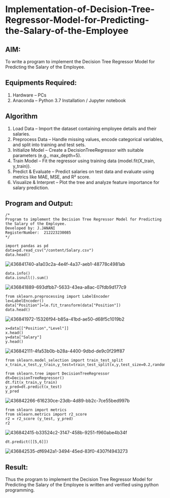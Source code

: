 # Implementation-of-Decision-Tree-Regressor-Model-for-Predicting-the-Salary-of-the-Employee

## AIM:
To write a program to implement the Decision Tree Regressor Model for Predicting the Salary of the Employee.

## Equipments Required:
1. Hardware – PCs
2. Anaconda – Python 3.7 Installation / Jupyter notebook

## Algorithm
1. Load Data – Import the dataset containing employee details and their salaries.
2. Preprocess Data – Handle missing values, encode categorical variables, and split into training and test sets.
3. Initialize Model – Create a DecisionTreeRegressor with suitable parameters (e.g., max_depth=5).
4. Train Model – Fit the regressor using training data (model.fit(X_train, y_train)).
5. Predict & Evaluate – Predict salaries on test data and evaluate using metrics like MAE, MSE, and R² score.
6. Visualize & Interpret – Plot the tree and analyze feature importance for salary prediction.
 

## Program and Output:
```
/*
Program to implement the Decision Tree Regressor Model for Predicting the Salary of the Employee.
Developed by: J.JANANI
RegisterNumber:  212223230085
*/
```

```
import pandas as pd
data=pd.read_csv("/content/Salary.csv")
data.head()
```
![436841740-a1a03c2a-4e4f-4a37-aeb1-48778c4981ab](https://github.com/user-attachments/assets/a91cbd50-878d-4869-9360-f7b00819b1c8)

```
data.info()
data.isnull().sum()
```
![436841889-693dfbb7-5633-43ea-a8ac-07fdb9d177c9](https://github.com/user-attachments/assets/281e7ec3-584f-40bb-8215-8e4646df1027)

```
from sklearn.preprocessing import LabelEncoder
le=LabelEncoder()
data["Position"]=le.fit_transform(data["Position"])
data.head()
```
![436841972-15326f94-b85a-41bd-ae50-d68f5c1019b2](https://github.com/user-attachments/assets/8148d002-33b7-4994-934f-15dcc8b0aa70)

```
x=data[["Position","Level"]]
x.head()
y=data["Salary"]
y.head()
```
![436842111-4fa53b0b-b28a-4400-9dbd-de9c0f29ff87](https://github.com/user-attachments/assets/5856fcef-ad80-46f9-8e98-c6ba1d21dc78)

```
from sklearn.model_selection import train_test_split
x_train,x_test,y_train,y_test=train_test_split(x,y,test_size=0.2,random_state=2)

from sklearn.tree import DecisionTreeRegressor
dt=DecisionTreeRegressor()
dt.fit(x_train,y_train)
y_pred=dt.predict(x_test)
y_pred
```

![436842266-616230ce-23db-4d89-bb2c-7ce55bed997b](https://github.com/user-attachments/assets/30da3297-2d2b-4cee-a66c-650410f83760)


```
from sklearn import metrics
from sklearn.metrics import r2_score
r2 = r2_score (y_test, y_pred)
r2
```

![436842415-b33524c2-3147-458b-9251-f960abe4b34f](https://github.com/user-attachments/assets/4d6330ee-5f16-4f34-913d-2ba6aa1baa37)

```
dt.predict([[5,6]])
```

![436842535-df6942a1-3494-45ed-83f0-4307f4943273](https://github.com/user-attachments/assets/149318a3-f414-497b-a66b-8d2c86b04da2)


## Result:
Thus the program to implement the Decision Tree Regressor Model for Predicting the Salary of the Employee is written and verified using python programming.
